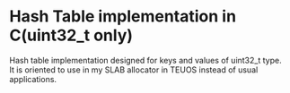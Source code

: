 # Hash Table implementation in C(uint32_t only)

Hash table implementation designed for keys and values of uint32_t type.  
It is oriented to use in my SLAB allocator in TEUOS instead of usual applications.

